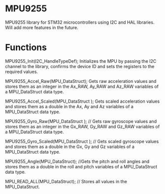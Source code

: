 # MPU9255
MPU9255 library for STM32 microcontrollers using I2C and HAL libraries. Will add more features in the future.

# Functions

MPU9255_Init(I2C_HandleTypeDef); 
Initializes the MPU by passing the I2C channel to the library, confirms the device ID and sets the registers to the required values.  

MPU9255_Accel_Raw(MPU_DataStruct); 
Gets raw acceleration values and stores them as an integer in the Ax_RAW, Ay_RAW and Az_RAW variables of a MPU_DataStruct data type.

MPU9255_Accel_Scaled(MPU_DataStruct );
Gets scaled acceleration values and stores them as a double in the Ax, Ay and Az variables of a MPU_DataStruct data type.

MPU9255_Gyro_Raw(MPU_DataStruct ); 
//  Gets raw gyroscope values and stores them as an integer in the Gx_RAW, Gy_RAW and Gz_RAW variables of a MPU_DataStruct data type.

MPU9255_Gyro_Scaled(MPU_DataStruct ); 
// Gets scaled gyroscope values and stores them as a double in the Gx, Gy and Gz variables of a MPU_DataStruct data type.

MPU9255_Angle(MPU_DataStruct);
//Gets the pitch and roll angles and stores them as a double in the roll and pitch variables of a MPU_DataStruct data type.

MPU_READ_ALL(MPU_DataStruct);
// Stores all values in the MPU_DataStruct.

